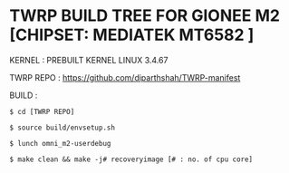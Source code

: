 # TWRP BUILD TREE FOR GIONEE M2 [CHIPSET: MEDIATEK MT6582 ]


KERNEL : PREBUILT KERNEL LINUX 3.4.67

TWRP REPO : https://github.com/diparthshah/TWRP-manifest

BUILD :
````
$ cd [TWRP REPO]
````
````
$ source build/envsetup.sh 
````
````
$ lunch omni_m2-userdebug 
````
````
$ make clean && make -j# recoveryimage [# : no. of cpu core]
````
